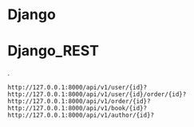 # Django 
# Django_REST
.

`http://127.0.0.1:8000/api/v1/user/{id}?`
`http://127.0.0.1:8000/api/v1/user/{id}/order/{id}?`
`http://127.0.0.1:8000/api/v1/order/{id}?`
`http://127.0.0.1:8000/api/v1/book/{id}?`
`http://127.0.0.1:8000/api/v1/author/{id}?`

